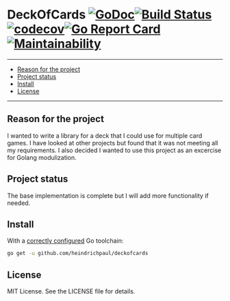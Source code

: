 # DeckOfCards [![GoDoc](https://godoc.org/github.com/heindrichpaul/deckofcards?status.svg)](https://godoc.org/github.com/heindrichpaul/deckofcards)[![Build Status](https://www.travis-ci.com/heindrichpaul/deckofcards.svg?branch=master)](https://www.travis-ci.com/heindrichpaul/deckofcards)[![codecov](https://codecov.io/gh/heindrichpaul/DeckOfCards/branch/master/graph/badge.svg)](https://codecov.io/gh/heindrichpaul/DeckOfCards)[![Go Report Card](https://goreportcard.com/badge/github.com/heindrichpaul/deckofcards)](https://goreportcard.com/report/github.com/heindrichpaul/deckofcards)[![Maintainability](https://api.codeclimate.com/v1/badges/544f91c2a39e76dc8c2e/maintainability)](https://codeclimate.com/github/heindrichpaul/deckofcards/maintainability)

---

* [Reason for the project](#reason-for-the-project)
* [Project status](#project-status)
* [Install](#install)
* [License](#license)

---


## Reason for the project

I wanted to write a library for a deck that I could use for multiple card games. I have looked at other projects but found that it was not meeting all my requirements. I also decided I wanted to use this project as an excercise for Golang modulization.

## Project status

The base implementation is complete but I will add more functionality if needed.

## Install

With a [correctly configured](https://golang.org/doc/install#testing) Go toolchain:

```sh
go get -u github.com/heindrichpaul/deckofcards
```

## License

MIT License. See the LICENSE file for details.
